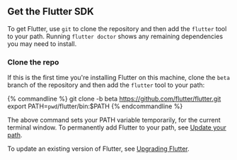## Get the Flutter SDK

To get Flutter, use `git` to clone the repository and then add the `flutter` tool to your path.
Running `flutter doctor` shows any remaining dependencies you may need to install.

### Clone the repo

If this is the first time you're installing Flutter on this machine, clone the
`beta` branch of the repository and then add the `flutter` tool to your path:

{% commandline %}
git clone -b beta https://github.com/flutter/flutter.git
export PATH=`pwd`/flutter/bin:$PATH
{% endcommandline %}

The above command sets your PATH variable temporarily, for the current terminal window. To
permanently add Flutter to your path, see [Update your path](#update-your-path).

To update an existing version of Flutter, see [Upgrading Flutter](/upgrading/).
